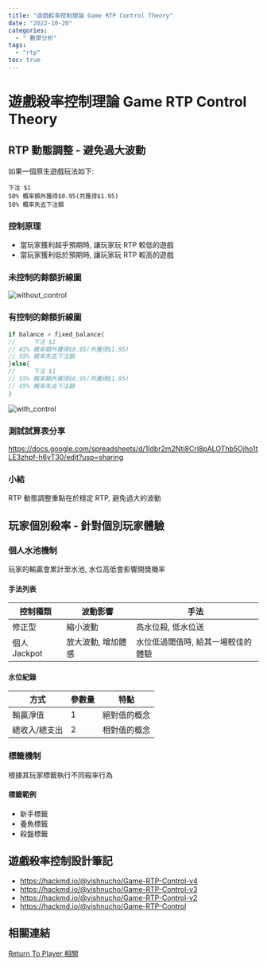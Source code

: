 ```yaml
---
title: "遊戲殺率控制理論 Game RTP Control Theory"
date: "2022-10-20"
categories:
  - " 數學分析"
tags:
  - "rtp"
toc: true
---
```


# 遊戲殺率控制理論 Game RTP Control Theory

## RTP 動態調整 - 避免過大波動

如果一個原生遊戲玩法如下:

```
下注 $1
50% 概率額外獲得$0.95(共獲得$1.95)
50% 概率失去下注額
```

### 控制原理

- 當玩家獲利超乎預期時, 讓玩家玩 RTP 較低的遊戲
- 當玩家獲利低於預期時, 讓玩家玩 RTP 較高的遊戲

### 未控制的餘額折線圖

![without_control](/imgs/2022/2022-10-20/without_control.png "未控制的餘額折線圖")

### 有控制的餘額折線圖

```go
if balance > fixed_balance{
//     下注 $1
// 45% 概率額外獲得$0.95(共獲得$1.95)
// 55% 概率失去下注額
}else{
//     下注 $1
// 55% 概率額外獲得$0.95(共獲得$1.95)
// 45% 概率失去下注額
}
```

![with_control](/imgs/2022/2022-10-20/with_control.png "有控制的餘額折線圖")

<!--more-->

### 測試試算表分享

https://docs.google.com/spreadsheets/d/1Idbr2m2Nti8CrI8pALOThb5Ojho1tLE3zhpf-h6yT30/edit?usp=sharing

### 小結

RTP 動態調整重點在於穩定 RTP, 避免過大的波動

## 玩家個別殺率 - 針對個別玩家體驗

### 個人水池機制

玩家的輸贏會累計至水池, 水位高低會影響開獎機率

#### 手法列表

| 控制種類     | 波動影響           | 手法                               |
| ------------ | ------------------ | ---------------------------------- |
| 修正型       | 縮小波動           | 高水位殺, 低水位送                 |
| 個人 Jackpot | 放大波動, 增加體感 | 水位低過閾值時, 給其一場較佳的體驗 |

#### 水位紀錄

| 方式          | 參數量 | 特點         |
| ------------- | ------ | ------------ |
| 輸贏淨值      | 1      | 絕對值的概念 |
| 總收入/總支出 | 2      | 相對值的概念 |

### 標籤機制

根據其玩家標籤執行不同殺率行為

#### 標籤範例

- 新手標籤
- 養魚標籤
- 殺盤標籤

## 遊戲殺率控制設計筆記

- https://hackmd.io/@vishnucho/Game-RTP-Control-v4
- https://hackmd.io/@vishnucho/Game-RTP-Control-v3
- https://hackmd.io/@vishnucho/Game-RTP-Control-v2
- https://hackmd.io/@vishnucho/Game-RTP-Control

## 相關連結

[Return To Player 相關](/tags/rtp/)

